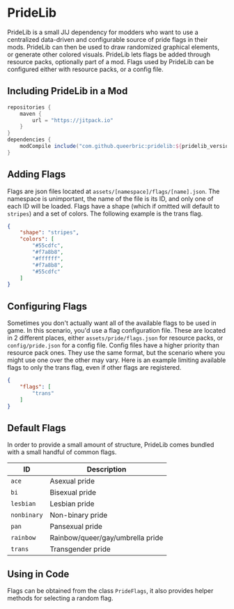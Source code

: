 # PrideLib
PrideLib is a small JIJ dependency for modders who want to use a centralized data-driven and configurable source of pride flags in their mods. PrideLib can then be used to draw randomized graphical elements, or generate other colored visuals. PrideLib lets flags be added through resource packs, optionally part of a mod. Flags used by PrideLib can be configured either with resource packs, or a config file.

## Including PrideLib in a Mod
```gradle
repositories {
	maven {
		url = "https://jitpack.io"
	}
}
dependencies {
	modCompile include("com.github.queerbric:pridelib:${pridelib_version}")
}
```

## Adding Flags
Flags are json files located at `assets/[namespace]/flags/[name].json`. The namespace is unimportant, the name of the file is its ID, and only one of each ID will be loaded. Flags have a shape (which if omitted will default to `stripes`) and a set of colors. The following example is the trans flag.
```json
{
	"shape": "stripes",
	"colors": [
		"#55cdfc",
		"#f7a8b8",
		"#ffffff",
		"#f7a8b8",
		"#55cdfc"
	]
}
```

## Configuring Flags
Sometimes you don't actually want all of the available flags to be used in game. In this scenario, you'd use a flag configuration file. These are located in 2 different places, either `assets/pride/flags.json` for resource packs, or `config/pride.json` for a config file. Config files have a higher priority than resource pack ones. They use the same format, but the scenario where you might use one over the other may vary. Here is an example limiting available flags to only the trans flag, even if other flags are registered.
```json
{
	"flags": [
		"trans"
	]
}
```

## Default Flags
In order to provide a small amount of structure, PrideLib comes bundled with a small handful of common flags.

| ID | Description |
| --- | --- |
| `ace` | Asexual pride |
| `bi` | Bisexual pride |
| `lesbian` | Lesbian pride |
| `nonbinary` | Non-binary pride |
| `pan` | Pansexual pride |
| `rainbow` | Rainbow/queer/gay/umbrella pride |
| `trans` | Transgender pride |

## Using in Code
Flags can be obtained from the class `PrideFlags`, it also provides helper methods for selecting a random flag.